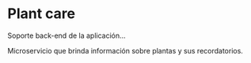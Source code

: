 # Plant care

Soporte back-end de la aplicación...

Microservicio que brinda información sobre plantas y sus recordatorios.
